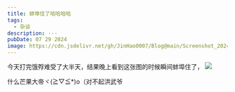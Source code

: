 ```yaml
---
title: 蚌埠住了哈哈哈哈
tags:
  - 杂谈
description: ···
pubDate: 07 29 2024
image: https://cdn.jsdelivr.net/gh/JinHao0007/Blog@main/Screenshot_20240801_004450.jpg
---
```

今天打完饿殍难受了大半天，结果晚上看到这张图的时候瞬间蚌埠住了，
![](https://cdn.jsdelivr.net/gh/JinHao0007/Blog@main/QQ%E6%88%AA%E5%9B%BE20240729235110.png)

什么芒果大帝ヾ(≧▽≦*)o（对不起洪武爷